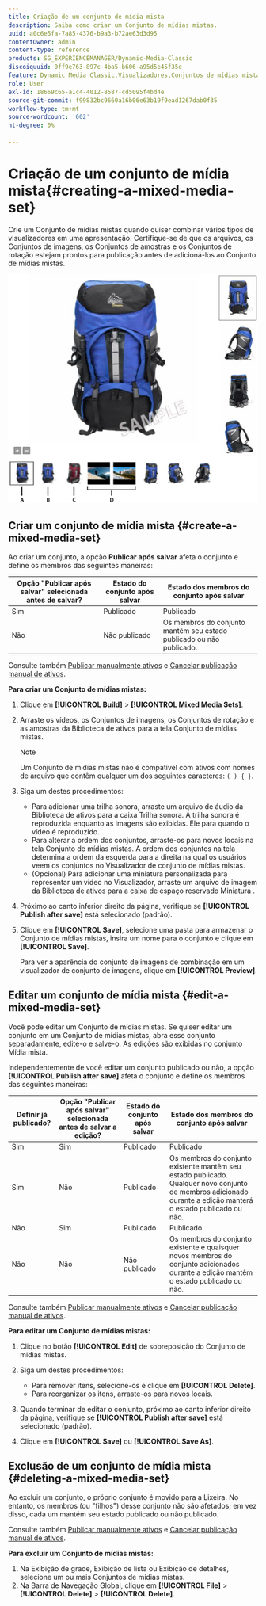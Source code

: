 ```yaml
---
title: Criação de um conjunto de mídia mista
description: Saiba como criar um Conjunto de mídias mistas.
uuid: a0c6e5fa-7a85-4376-b9a3-b72ae63d3d95
contentOwner: admin
content-type: reference
products: SG_EXPERIENCEMANAGER/Dynamic-Media-Classic
discoiquuid: 0ff9e763-897c-4ba5-b606-a95d5e45f35e
feature: Dynamic Media Classic,Visualizadores,Conjuntos de mídias mistas
role: User
exl-id: 18669c65-a1c4-4012-8587-cd5095f4bd4e
source-git-commit: f99832bc9660a16b06e63b19f9ead1267dab0f35
workflow-type: tm+mt
source-wordcount: '602'
ht-degree: 0%

---
```


# Criação de um conjunto de mídia mista{#creating-a-mixed-media-set}

Crie um Conjunto de mídias mistas quando quiser combinar vários tipos de visualizadores em uma apresentação. Certifique-se de que os arquivos, os Conjuntos de imagens, os Conjuntos de amostras e os Conjuntos de rotação estejam prontos para publicação antes de adicioná-los ao Conjunto de mídias mistas.

![Conjunto de mídias mistas](/help/assets/mm_mixed_media_set.png)

## Criar um conjunto de mídia mista {#create-a-mixed-media-set}

Ao criar um conjunto, a opção **Publicar após salvar** afeta o conjunto e define os membros das seguintes maneiras:

| Opção &quot;Publicar após salvar&quot; selecionada antes de salvar? | Estado do conjunto após salvar | Estado dos membros do conjunto após salvar |
|--- |--- |--- |
| Sim | Publicado | Publicado |
| Não | Não publicado | Os membros do conjunto mantêm seu estado publicado ou não publicado. |

Consulte também [Publicar manualmente ativos](publishing-files.md#manually_publishing_assets) e [Cancelar publicação manual de ativos](publishing-files.md#manually_unpublishing_assets).

**Para criar um Conjunto de mídias mistas:**

1. Clique em **[!UICONTROL Build]** > **[!UICONTROL Mixed Media Sets]**.
1. Arraste os vídeos, os Conjuntos de imagens, os Conjuntos de rotação e as amostras da Biblioteca de ativos para a tela Conjunto de mídias mistas.

   >[!NOTE]
   >
   >Um Conjunto de mídias mistas não é compatível com ativos com nomes de arquivo que contêm qualquer um dos seguintes caracteres: `( ) { }`.

1. Siga um destes procedimentos:

   * Para adicionar uma trilha sonora, arraste um arquivo de áudio da Biblioteca de ativos para a caixa Trilha sonora. A trilha sonora é reproduzida enquanto as imagens são exibidas. Ele para quando o vídeo é reproduzido.
   * Para alterar a ordem dos conjuntos, arraste-os para novos locais na tela Conjunto de mídias mistas. A ordem dos conjuntos na tela determina a ordem da esquerda para a direita na qual os usuários veem os conjuntos no Visualizador de conjunto de mídias mistas.
   * (Opcional) Para adicionar uma miniatura personalizada para representar um vídeo no Visualizador, arraste um arquivo de imagem da Biblioteca de ativos para a caixa de espaço reservado Miniatura .

1. Próximo ao canto inferior direito da página, verifique se **[!UICONTROL Publish after save]** está selecionado (padrão).
1. Clique em **[!UICONTROL Save]**, selecione uma pasta para armazenar o Conjunto de mídias mistas, insira um nome para o conjunto e clique em **[!UICONTROL Save]**.

   Para ver a aparência do conjunto de imagens de combinação em um visualizador de conjunto de imagens, clique em **[!UICONTROL Preview]**.

## Editar um conjunto de mídia mista {#edit-a-mixed-media-set}

Você pode editar um Conjunto de mídias mistas. Se quiser editar um conjunto em um Conjunto de mídias mistas, abra esse conjunto separadamente, edite-o e salve-o. As edições são exibidas no conjunto Mídia mista.

Independentemente de você editar um conjunto publicado ou não, a opção **[!UICONTROL Publish after save]** afeta o conjunto e define os membros das seguintes maneiras:

| Definir já publicado? | Opção &quot;Publicar após salvar&quot; selecionada antes de salvar a edição? | Estado do conjunto após salvar | Estado dos membros do conjunto após salvar |
|--- |--- |--- |--- |
| Sim | Sim | Publicado | Publicado |
| Sim | Não | Publicado | Os membros do conjunto existente mantêm seu estado publicado. Qualquer novo conjunto de membros adicionado durante a edição manterá o estado publicado ou não. |
| Não | Sim | Publicado | Publicado |
| Não | Não | Não publicado | Os membros do conjunto existente e quaisquer novos membros do conjunto adicionados durante a edição mantêm o estado publicado ou não. |

Consulte também [Publicar manualmente ativos](publishing-files.md#manually_publishing_assets) e [Cancelar publicação manual de ativos](publishing-files.md#manually_unpublishing_assets).

**Para editar um Conjunto de mídias mistas:**

1. Clique no botão **[!UICONTROL Edit]** de sobreposição do Conjunto de mídias mistas.
1. Siga um destes procedimentos:

   * Para remover itens, selecione-os e clique em **[!UICONTROL Delete]**.
   * Para reorganizar os itens, arraste-os para novos locais.

1. Quando terminar de editar o conjunto, próximo ao canto inferior direito da página, verifique se **[!UICONTROL Publish after save]** está selecionado (padrão).
1. Clique em **[!UICONTROL Save]** ou **[!UICONTROL Save As]**.

## Exclusão de um conjunto de mídia mista {#deleting-a-mixed-media-set}

Ao excluir um conjunto, o próprio conjunto é movido para a Lixeira. No entanto, os membros (ou &quot;filhos&quot;) desse conjunto não são afetados; em vez disso, cada um mantém seu estado publicado ou não publicado.

Consulte também [Publicar manualmente ativos](publishing-files.md#manually_publishing_assets) e [Cancelar publicação manual de ativos](publishing-files.md#manually_unpublishing_assets).

**Para excluir um Conjunto de mídias mistas:**

1. Na Exibição de grade, Exibição de lista ou Exibição de detalhes, selecione um ou mais Conjuntos de mídias mistas.
1. Na Barra de Navegação Global, clique em **[!UICONTROL File]** > **[!UICONTROL Delete]** > **[!UICONTROL Delete]**.
